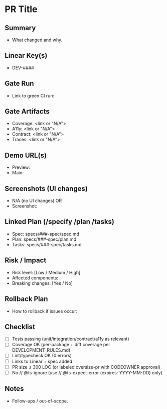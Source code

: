 # PR Title

## Summary
- What changed and why.

## Linear Key(s)
- DEV-####

## Gate Run
- Link to green CI run: <link>

## Gate Artifacts
- Coverage: <link or "N/A">
- A11y: <link or "N/A">
- Contract: <link or "N/A">
- Traces: <link or "N/A">

## Demo URL(s)
- Preview: <Cloud Run URL>
- Main: <Cloud Run URL if applicable>

## Screenshots (UI changes)
<!-- Required for UI changes. Include before/after screenshots, SSR first paint evidence (raw HTML, Playwright trace, screenshot) -->
- N/A (no UI changes) OR
- Screenshot: <link or attach>

## Linked Plan (/specify /plan /tasks)
- Spec: specs/###-spec/spec.md
- Plan: specs/###-spec/plan.md
- Tasks: specs/###-spec/tasks.md

## Risk / Impact
- Risk level: [Low / Medium / High]
- Affected components: <list>
- Breaking changes: [Yes / No]

## Rollback Plan
- How to rollback if issues occur: <describe steps>

## Checklist
- [ ] Tests passing (unit/integration/contract/a11y as relevant)
- [ ] Coverage OK (per-package + diff coverage per DEVELOPMENT_RULES.md)
- [ ] Lint/typecheck OK (0 errors)
- [ ] Links to Linear + spec added
- [ ] PR size ≤ 300 LOC (or labeled oversize-pr with CODEOWNER approval)
- [ ] No // @ts-ignore (use // @ts-expect-error <issue-url> (expires: YYYY-MM-DD) only)

## Notes
- Follow-ups / out-of-scope.

